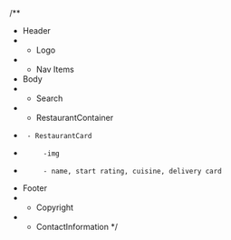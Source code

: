 /**
 * Header
 *  - Logo
 *  - Nav Items
 * Body
 *  - Search
 *  - RestaurantContainer
 *      - RestaurantCard
 *          -img
 *          - name, start rating, cuisine, delivery card
 * Footer
 *  - Copyright
 *  - ContactInformation
 */